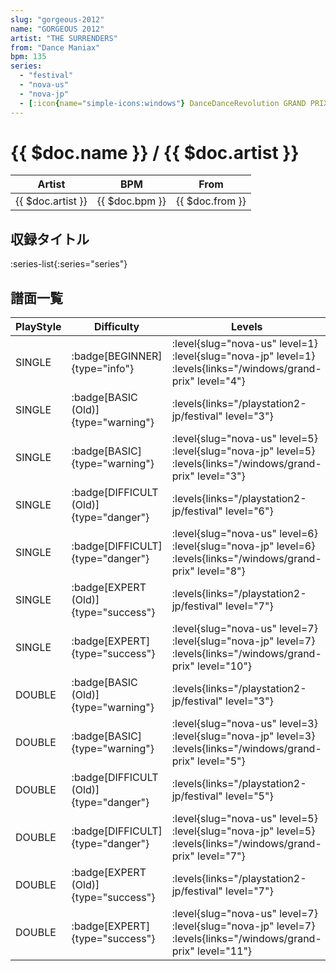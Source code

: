 ```yaml
---
slug: "gorgeous-2012"
name: "GORGEOUS 2012"
artist: "THE SURRENDERS"
from: "Dance Maniax"
bpm: 135
series:
  - "festival"
  - "nova-us"
  - "nova-jp"
  - [:icon{name="simple-icons:windows"} DanceDanceRevolution GRAND PRIX](/windows/grand-prix)
---
```


# {{ $doc.name }} / {{ $doc.artist }}

|Artist|BPM|From|
|------|---|----|
|{{ $doc.artist }}|{{ $doc.bpm }}|{{ $doc.from }}|

## 収録タイトル

:series-list{:series="series"}

## 譜面一覧

|PlayStyle|Difficulty|Levels|Notes|Movie|
|---------|----------|------|-----|-----|
|SINGLE| :badge[BEGINNER]{type="info"}|<div class="field is-grouped is-grouped-multiline"> :level{slug="nova-us" level=1} :level{slug="nova-jp" level=1}  :levels{links="/windows/grand-prix" level="4"}</div>|81/0||
|SINGLE| :badge[BASIC (Old)]{type="warning"}|<div class="field is-grouped is-grouped-multiline"> :levels{links="/playstation2-jp/festival" level="3"}</div>|136/19||
|SINGLE| :badge[BASIC]{type="warning"}|<div class="field is-grouped is-grouped-multiline"> :level{slug="nova-us" level=5} :level{slug="nova-jp" level=5}  :levels{links="/windows/grand-prix" level="3"}</div>|81/0||
|SINGLE| :badge[DIFFICULT (Old)]{type="danger"}|<div class="field is-grouped is-grouped-multiline"> :levels{links="/playstation2-jp/festival" level="6"}</div>|249/13||
|SINGLE| :badge[DIFFICULT]{type="danger"}|<div class="field is-grouped is-grouped-multiline"> :level{slug="nova-us" level=6} :level{slug="nova-jp" level=6}  :levels{links="/windows/grand-prix" level="8"}</div>|233/14||
|SINGLE| :badge[EXPERT (Old)]{type="success"}|<div class="field is-grouped is-grouped-multiline"> :levels{links="/playstation2-jp/festival" level="7"}</div>|292/12||
|SINGLE| :badge[EXPERT]{type="success"}|<div class="field is-grouped is-grouped-multiline"> :level{slug="nova-us" level=7} :level{slug="nova-jp" level=7}  :levels{links="/windows/grand-prix" level="10"}</div>|270/6||
|DOUBLE| :badge[BASIC (Old)]{type="warning"}|<div class="field is-grouped is-grouped-multiline"> :levels{links="/playstation2-jp/festival" level="3"}</div>|135/18||
|DOUBLE| :badge[BASIC]{type="warning"}|<div class="field is-grouped is-grouped-multiline"> :level{slug="nova-us" level=3} :level{slug="nova-jp" level=3}  :levels{links="/windows/grand-prix" level="5"}</div>|117/15||
|DOUBLE| :badge[DIFFICULT (Old)]{type="danger"}|<div class="field is-grouped is-grouped-multiline"> :levels{links="/playstation2-jp/festival" level="5"}</div>|218/28||
|DOUBLE| :badge[DIFFICULT]{type="danger"}|<div class="field is-grouped is-grouped-multiline"> :level{slug="nova-us" level=5} :level{slug="nova-jp" level=5}  :levels{links="/windows/grand-prix" level="7"}</div>|172/13||
|DOUBLE| :badge[EXPERT (Old)]{type="success"}|<div class="field is-grouped is-grouped-multiline"> :levels{links="/playstation2-jp/festival" level="7"}</div>|280/33||
|DOUBLE| :badge[EXPERT]{type="success"}|<div class="field is-grouped is-grouped-multiline"> :level{slug="nova-us" level=7} :level{slug="nova-jp" level=7}  :levels{links="/windows/grand-prix" level="11"}</div>|267/6||
